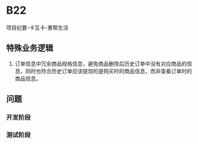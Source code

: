 # B22
项目纪要-卡互卡-惠帮生活

## 特殊业务逻辑
1. 订单信息中冗余商品规格信息，避免商品删除后历史订单中没有对应商品的信息，同时也符合历史订单应该提现的是购买时的商品信息，而非查看订单时的商品信息。

## 问题
### 开发阶段

### 测试阶段
